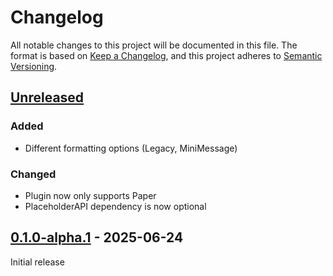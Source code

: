 # Changelog

All notable changes to this project will be documented in this file.
The format is based on [Keep a Changelog](https://keepachangelog.com/en/1.1.0/),
and this project adheres to [Semantic Versioning](https://semver.org/spec/v2.0.0.html).

## [Unreleased]

### Added

- Different formatting options (Legacy, MiniMessage)

### Changed

- Plugin now only supports Paper
- PlaceholderAPI dependency is now optional

## [0.1.0-alpha.1] - 2025-06-24

Initial release

[Unreleased]: https://github.com/pandier/frosted-nameplates/compare/v0.1.0-alpha.1...HEAD
[0.1.0-alpha.1]: https://github.com/pandier/frosted-nameplates/commits/v0.1.0-alpha.1

